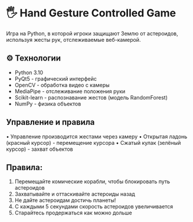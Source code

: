 # 🖐️ Hand Gesture Controlled Game

Игра на Python, в которой игроки защищают Землю от астероидов, используя жесты рук, отслеживаемые веб-камерой. 

## ⚙️ Технологии
- Python 3.10
- PyQt5 - графический интерфейс
- OpenCV - обработка видео с камеры
- MediaPipe - отслеживание положения руки
- Scikit-learn - распознавание жестов (модель RandomForest)
- NumPy - физика объектов

## Управление и правила
• Управление производится жестами через камеру
• Открытая ладонь (красный курсор) - перемещение курсора
• Сжатый кулак (зелёный курсор) - захват объектов

## Правила:
1. Перемещайте комические корабли, чтобы блокировать путь астероидов
2. Захватывайте и оттаскивайте астероиды назад
3. Не дайте астероидам достичь планеты!
4. С каждыми 5 секундами скорость астероидов увеличивается
5. Старайтесь продержаться как можно дольше
